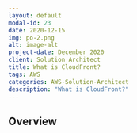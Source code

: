 ```yaml
---
layout: default
modal-id: 23
date: 2020-12-15
img: po-2.png
alt: image-alt
project-date: December 2020
client: Solution Architect
title: What is CloudFront?
tags: AWS
categories: AWS-Solution-Architect
description: "What is CloudFront?"
---
```


## Overview
